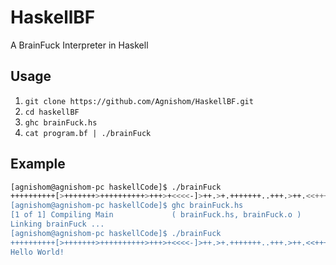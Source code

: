 # HaskellBF
A BrainFuck Interpreter in Haskell

## Usage

1. `git clone https://github.com/Agnishom/HaskellBF.git`
2. `cd haskellBF`
3. `ghc brainFuck.hs`
4. `cat program.bf | ./brainFuck`

## Example

```bash
[agnishom@agnishom-pc haskellCode]$ ./brainFuck 
++++++++++[>+++++++>++++++++++>+++>+<<<<-]>++.>+.+++++++..+++.>++.<<+++++++++++++++.>.+++.------.--------.>+.>.Hello World!
[agnishom@agnishom-pc haskellCode]$ ghc brainFuck.hs 
[1 of 1] Compiling Main             ( brainFuck.hs, brainFuck.o )
Linking brainFuck ...
[agnishom@agnishom-pc haskellCode]$ ./brainFuck 
++++++++++[>+++++++>++++++++++>+++>+<<<<-]>++.>+.+++++++..+++.>++.<<+++++++++++++++.>.+++.------.--------.>+.>.
Hello World!
```
